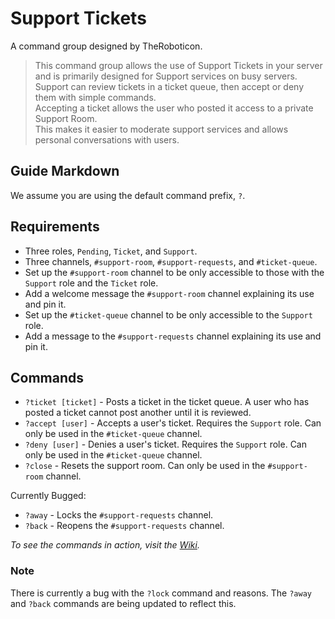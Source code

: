 # Support Tickets
A command group designed by TheRoboticon.

> This command group allows the use of Support Tickets in your server and is primarily designed for Support services on busy servers.  
> Support can review tickets in a ticket queue, then accept or deny them with simple commands.  
> Accepting a ticket allows the user who posted it access to a private Support Room.  
> This makes it easier to moderate support services and allows personal conversations with users.

## Guide Markdown
We assume you are using the default command prefix, `?`.  

## Requirements
- Three roles, `Pending`, `Ticket`, and `Support`.
- Three channels, `#support-room`, `#support-requests`, and `#ticket-queue`.
 - Set up the `#support-room` channel to be only accessible to those with the `Support` role and the `Ticket` role.
 - Add a welcome message the `#support-room` channel explaining its use and pin it.
 - Set up the `#ticket-queue` channel to be only accessible to the `Support` role.
 - Add a message to the `#support-requests` channel explaining its use and pin it.

## Commands
* `?ticket [ticket]` - Posts a ticket in the ticket queue. A user who has posted a ticket cannot post another until it is reviewed. 
* `?accept [user]` - Accepts a user's ticket. Requires the `Support` role. Can only be used in the `#ticket-queue` channel.  
* `?deny [user]` - Denies a user's ticket. Requires the `Support` role. Can only be used in the `#ticket-queue` channel.  
* `?close` - Resets the support room. Can only be used in the `#support-room` channel.  

Currently Bugged:  
* `?away` - Locks the `#support-requests` channel.  
* `?back` - Reopens the `#support-requests` channel.

*To see the commands in action, visit the [Wiki](https://github.com/Strand-Custom-Commands/Strand-Custom-Commands/wiki).*

### Note
There is currently a bug with the `?lock` command and reasons. The `?away` and `?back` commands are being updated to reflect this.
